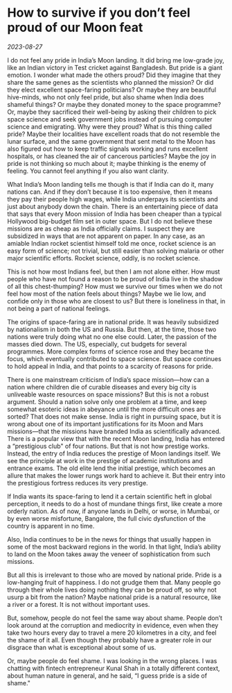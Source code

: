 # How to survive if you don’t feel proud of our Moon feat

*2023-08-27*

I do not feel any pride in India’s Moon landing. It did bring me
low-grade joy, like an Indian victory in Test cricket against
Bangladesh. But pride is a giant emotion. I wonder what made the others
proud? Did they imagine that they share the same genes as the scientists
who planned the mission? Or did they elect excellent space-faring
politicians? Or maybe they are beautiful hive-minds, who not only feel
pride, but also shame when India does shameful things? Or maybe they
donated money to the space programme? Or, maybe they sacrificed their
well-being by asking their children to pick space science and seek
government jobs instead of pursuing computer science and emigrating. Why
were they proud? What is this thing called pride? Maybe their localities
have excellent roads that do not resemble the lunar surface, and the
same government that sent metal to the Moon has also figured out how to
keep traffic signals working and runs excellent hospitals, or has
cleaned the air of cancerous particles? Maybe the joy in pride is not
thinking so much about it; maybe thinking is the enemy of feeling. You
cannot feel anything if you also want clarity.

What India’s Moon landing tells me though is that if India can do it,
many nations can. And if they don’t because it is too expensive, then it
means they pay their people high wages, while India underpays its
scientists and just about anybody down the chain. There is an
entertaining piece of data that says that every Moon mission of India
has been cheaper than a typical Hollywood big-budget film set in outer
space. But I do not believe these missions are as cheap as India
officially claims. I suspect they are subsidized in ways that are not
apparent on paper. In any case, as an amiable Indian rocket scientist
himself told me once, rocket science is an easy form of science; not
trivial, but still easier than solving malaria or other major scientific
efforts. Rocket science, oddly, is no rocket science.

This is not how most Indians feel, but then I am not alone either. How
must people who have not found a reason to be proud of India live in the
shadow of all this chest-thumping? How must we survive our times when we
do not feel how most of the nation feels about things? Maybe we lie low,
and confide only in those who are closest to us? But there is loneliness
in that, in not being a part of national feelings.

The origins of space-faring are in national pride. It was heavily
subsidized by nationalism in both the US and Russia. But then, at the
time, those two nations were truly doing what no one else could. Later,
the passion of the masses died down. The US, especially, cut budgets for
several programmes. More complex forms of science rose and they became
the focus, which eventually contributed to space science. But space
continues to hold appeal in India, and that points to a scarcity of
reasons for pride.

There is one mainstream criticism of India’s space mission—how can a
nation where children die of curable diseases and every big city is
unliveable waste resources on space missions? But this is not a robust
argument. Should a nation solve only one problem at a time, and keep
somewhat esoteric ideas in abeyance until the more difficult ones are
sorted? That does not make sense. India is right in pursuing space, but
it is wrong about one of its important justifications for its Moon and
Mars missions—that the missions have branded India as scientifically
advanced. There is a popular view that with the recent Moon landing,
India has entered a “prestigious club" of four nations. But that is not
how prestige works. Instead, the entry of India reduces the prestige of
Moon landings itself. We see the principle at work in the prestige of
academic institutions and entrance exams. The old elite lend the initial
prestige, which becomes an allure that makes the lower rungs work hard
to achieve it. But their entry into the prestigious fortress reduces its
very prestige.

If India wants its space-faring to lend it a certain scientific heft in
global perception, it needs to do a host of mundane things first, like
create a more orderly nation. As of now, if anyone lands in Delhi, or
worse, in Mumbai, or by even worse misfortune, Bangalore, the full civic
dysfunction of the country is apparent in no time.

Also, India continues to be in the news for things that usually happen
in some of the most backward regions in the world. In that light,
India’s ability to land on the Moon takes away the veneer of
sophistication from such missions.

But all this is irrelevant to those who are moved by national pride.
Pride is a low-hanging fruit of happiness. I do not grudge them that.
Many people go through their whole lives doing nothing they can be proud
off, so why not usurp a bit from the nation? Maybe national pride is a
natural resource, like a river or a forest. It is not without important
uses.

But, somehow, people do not feel the same way about shame. People don’t
look around at the corruption and mediocrity in evidence, even when they
take two hours every day to travel a mere 20 kilometres in a city, and
feel the shame of it all. Even though they probably have a greater role
in our disgrace than what is exceptional about some of us.

Or, maybe people do feel shame. I was looking in the wrong places. I was
chatting with fintech entrepreneur Kunal Shah in a totally different
context, about human nature in general, and he said, “I guess pride is a
side of shame."
